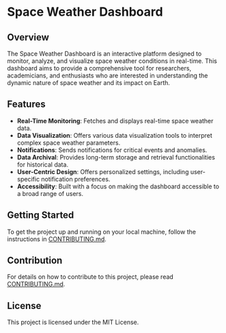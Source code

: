 
# Space Weather Dashboard

## Overview

The Space Weather Dashboard is an interactive platform designed to monitor, analyze, and visualize space weather conditions in real-time. This dashboard aims to provide a comprehensive tool for researchers, academicians, and enthusiasts who are interested in understanding the dynamic nature of space weather and its impact on Earth.

## Features

- **Real-Time Monitoring**: Fetches and displays real-time space weather data.
- **Data Visualization**: Offers various data visualization tools to interpret complex space weather parameters.
- **Notifications**: Sends notifications for critical events and anomalies.
- **Data Archival**: Provides long-term storage and retrieval functionalities for historical data.
- **User-Centric Design**: Offers personalized settings, including user-specific notification preferences.
- **Accessibility**: Built with a focus on making the dashboard accessible to a broad range of users.

## Getting Started

To get the project up and running on your local machine, follow the instructions in [CONTRIBUTING.md](./CONTRIBUTING.md).

## Contribution

For details on how to contribute to this project, please read [CONTRIBUTING.md](./CONTRIBUTING.md).

## License

This project is licensed under the MIT License.

